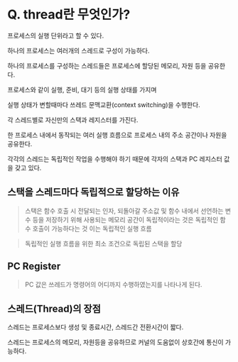 # Q. thread란 무엇인가?

프로세스의 실행 단위라고 할 수 있다.

하나의 프로세스는 여러개의 스레드로 구성이 가능하다.

하나의 프로세스를 구성하는 스레드들은 프로세스에 할당된 메모리, 자원 등을 공유한다.

프로세스와 같이 실행, 준비, 대기 등의 실행 상태를 가지며

실행 상태가 변할때마다 쓰레드 문맥교환(context switching)을 수행한다.

각 스레드별로 자신만의 스택과 레지스터를 가진다.

한 프로세스 내에서 동작되는 여러 실행 흐름으로 프로세스 내의 주소 공간이나 자원을 공유한다.

각각의 스레드는 독립적인 작업을 수행해야 하기 때문에 각자의 스택과 PC 레지스터 값을 갖고 있다.

## 스택을 스레드마다 독립적으로 할당하는 이유

> 스택은 함수 호출 시 전달되는 인자, 되돌아갈 주소값 및 함수 내에서 선언하는 변수 등을 저장하기 위해 사용되는 메모리 공간이 독립적이라는 것은 독립적인 함수 호출이 가능하다는 것 이는 독립적인 실행 흐름

> 독립적인 실행 흐름을 위한 최소 조건으로 독립된 스택을 할당

## PC Register

> PC 값은 쓰레드가 명령어의 어디까지 수행하였는지를 나타나게 된다.

## 스레드(Thread)의 장점

스레드는 프로세스보다 생성 및 종료시간, 스레드간 전환시간이 짧다.

스레드는 프로세스의 메모리, 자원등을 공유하므로 커널의 도움없이 상호간에 통신이 가능하다.
